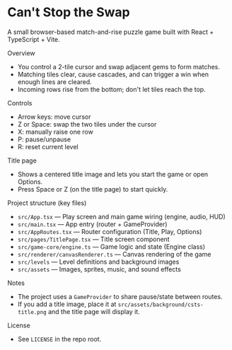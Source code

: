 # Can't Stop the Swap

A small browser-based match-and-rise puzzle game built with React + TypeScript + Vite.

Overview
- You control a 2-tile cursor and swap adjacent gems to form matches.
- Matching tiles clear, cause cascades, and can trigger a win when enough lines are cleared.
- Incoming rows rise from the bottom; don't let tiles reach the top.

Controls
- Arrow keys: move cursor
- Z or Space: swap the two tiles under the cursor
- X: manually raise one row
- P: pause/unpause
- R: reset current level

Title page
- Shows a centered title image and lets you start the game or open Options.
- Press Space or Z (on the title page) to start quickly.

Project structure (key files)
- `src/App.tsx` — Play screen and main game wiring (engine, audio, HUD)
- `src/main.tsx` — App entry (router + GameProvider)
- `src/AppRoutes.tsx` — Router configuration (Title, Play, Options)
- `src/pages/TitlePage.tsx` — Title screen component
- `src/game-core/engine.ts` — Game logic and state (Engine class)
- `src/renderer/canvasRenderer.ts` — Canvas rendering of the game
- `src/levels` — Level definitions and background images
- `src/assets` — Images, sprites, music, and sound effects

Notes
- The project uses a `GameProvider` to share pause/state between routes.
- If you add a title image, place it at `src/assets/background/csts-title.png` and the title page will display it.

License
- See `LICENSE` in the repo root.
